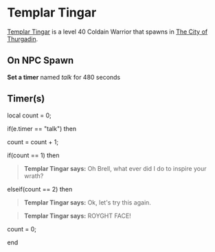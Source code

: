# Templar Tingar



[Templar Tingar](/npc/115200) is a level 40 Coldain Warrior that spawns in [The City of Thurgadin](/zone/115).





## On NPC Spawn

**Set a timer** named *talk* for 480 seconds


## Timer(s)

local count = 0;

if(e.timer == "talk") then


count = count + 1;


if(count == 1) then



>**Templar Tingar says:** Oh Brell, what ever did I do to inspire your wrath?


elseif(count == 2) then



>**Templar Tingar says:** Ok, let's try this again.



>**Templar Tingar says:** ROYGHT FACE!



count = 0;

end
